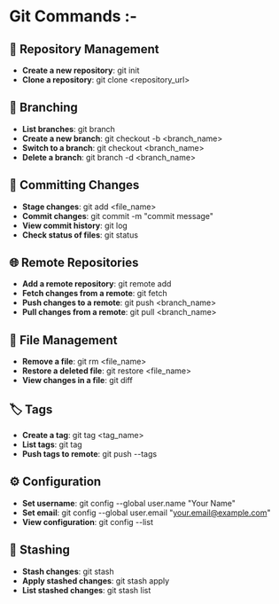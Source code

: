 # Git Commands :-

## 📂 Repository Management
- **Create a new repository**: 
  git init
- **Clone a repository**: 
  git clone <repository_url>

## 🌳 Branching
- **List branches**: 
  git branch
- **Create a new branch**: 
  git checkout -b <branch_name>
- **Switch to a branch**: 
  git checkout <branch_name>
- **Delete a branch**: 
  git branch -d <branch_name>

## 📝 Committing Changes
- **Stage changes**: 
  git add <file_name>
- **Commit changes**: 
  git commit -m "commit message"
- **View commit history**: 
  git log
- **Check status of files**: 
  git status

## 🌐 Remote Repositories
- **Add a remote repository**: 
  git remote add <name> <url>
- **Fetch changes from a remote**: 
  git fetch <remote>
- **Push changes to a remote**: 
  git push <remote> <branch_name>
- **Pull changes from a remote**: 
  git pull <remote> <branch_name>

## 📁 File Management
- **Remove a file**: 
  git rm <file_name>
- **Restore a deleted file**: 
  git restore <file_name>
- **View changes in a file**: 
  git diff

## 🏷️ Tags
- **Create a tag**: 
  git tag <tag_name>
- **List tags**: 
  git tag
- **Push tags to remote**: 
  git push <remote> --tags

## ⚙️ Configuration
- **Set username**: 
  git config --global user.name "Your Name"
- **Set email**: 
  git config --global user.email "your.email@example.com"
- **View configuration**: 
  git config --list

## 💼 Stashing
- **Stash changes**: 
  git stash
- **Apply stashed changes**: 
  git stash apply
- **List stashed changes**: 
  git stash list
